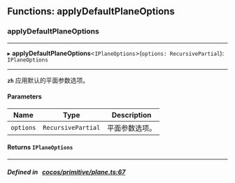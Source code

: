 ## Functions: applyDefaultPlaneOptions

### applyDefaultPlaneOptions


___
▸ **applyDefaultPlaneOptions**<`IPlaneOptions`\>(`options: RecursivePartial`): `IPlaneOptions`
___


**`zh`** 
应用默认的平面参数选项。



#### Parameters

| Name | Type | Description |
| :------: | :------: | :------: |
| `options` | `RecursivePartial` | 平面参数选项。  |

#### Returns `IPlaneOptions` 
___


##### Defined in &nbsp;   [cocos/primitive/plane.ts:67](https://github.com/cocos-creator/engine/blob/c7bf6b8a9/cocos/primitive/plane.ts#L67)&nbsp;

